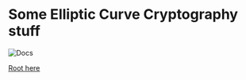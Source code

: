 # Some Elliptic Curve Cryptography stuff
![Docs](https://github.com/kabachook/ecc/workflows/Docs/badge.svg)

[Root here](./ecc/README.md)
